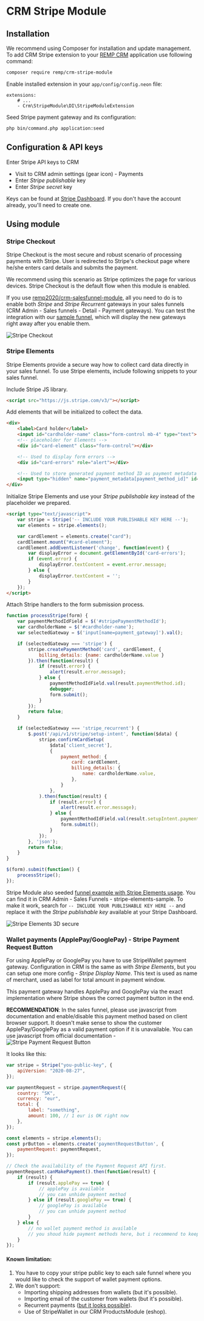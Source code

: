 # CRM Stripe Module

## Installation

We recommend using Composer for installation and update management. To add CRM Stripe extension to your [REMP CRM](https://github.com/remp2020/crm-skeleton/) application use following command:

```bash
composer require remp/crm-stripe-module
```

Enable installed extension in your `app/config/config.neon` file:

```neon
extensions:
	# ...
	- Crm\StripeModule\DI\StripeModuleExtension
```

Seed Stripe payment gateway and its configuration:

```bash
php bin/command.php application:seed
```

## Configuration & API keys

Enter Stripe API keys to CRM

   - Visit to CRM admin settings (gear icon) - Payments
   - Enter *Stripe publishable* key
   - Enter *Stripe secret* key
    
Keys can be found at [Stripe Dashboard](https://dashboard.stripe.com/test/apikeys). If you don't have the account already, you'll need to create one.  

## Using module

### Stripe Checkout

Stripe Checkout is the most secure and robust scenario of processing payments with Stripe. User is redirected to Stripe's checkout page where he/she enters card details and submits the payment.

We recommend using this scenario as Stripe optimizes the page for various devices. Stripe Checkout is the default flow when this module is enabled.

If you use [remp2020/crm-salesfunnel-module](https://github.com/remp2020/crm-salesfunnel-module), all you need to do is to enable both *Stripe* and *Stripe Recurrent* gateways in your sales funnels (CRM Admin - Sales funnels - Detail - Payment gateways). You can test the integration with our [sample funnel](https://github.com/remp2020/crm-salesfunnel-module/blob/master/src/seeders/sales_funnels/sample.twig), which will display the new gateways right away after you enable them.

![Stripe Checkout](./docs/stripe_checkout.gif)

### Stripe Elements

Stripe Elements provide a secure way how to collect card data directly in your sales funnel. To use Stripe elements, include following snippets to your sales funnel.

Include Stripe JS library.

```html
<script src="https://js.stripe.com/v3/"></script>
```

Add elements that will be initialized to collect the data.

```html
<div>
    <label>Card holder</label>
    <input id="cardholder-name" class="form-control mb-4" type="text">
    <!-- placeholder for Elements -->
    <div id="card-element" class="form-control"></div>

    <!-- Used to display form errors -->
    <div id="card-errors" role="alert"></div>

    <!-- Used to store generated payment method ID as payment metadata -->
    <input type="hidden" name="payment_metadata[payment_method_id]" id="stripePaymentMethodId">
</div>
```

Initialize Stripe Elements and use your *Stripe publishable key* instead of the placeholder we prepared.

```html
<script type="text/javascript">
    var stripe = Stripe('-- INCLUDE YOUR PUBLISHABLE KEY HERE --');
    var elements = stripe.elements();

    var cardElement = elements.create("card");
    cardElement.mount("#card-element");
    cardElement.addEventListener('change', function(event) {
        var displayError = document.getElementById('card-errors');
        if (event.error) {
            displayError.textContent = event.error.message;
        } else {
            displayError.textContent = '';
        }
    });
</script>
```

Attach Stripe handlers to the form submission process.

```js
function processStripe(form) {
    var paymentMethodIdField = $('#stripePaymentMethodId');
    var cardholderName = $('#cardholder-name');
    var selectedGateway = $('input[name=payment_gateway]').val();

    if (selectedGateway === 'stripe') {
        stripe.createPaymentMethod('card', cardElement, {
            billing_details: {name: cardholderName.value }
        }).then(function(result) {
            if (result.error) {
                alert(result.error.message);
            } else {
                paymentMethodIdField.val(result.paymentMethod.id);
                debugger;
                form.submit();
            }
        });
        return false;
    }

    if (selectedGateway === 'stripe_recurrent') {
        $.post('/api/v1/stripe/setup-intent', function($data) {
            stripe.confirmCardSetup(
                $data['client_secret'],
                {
                    payment_method: {
                        card: cardElement,
                        billing_details: {
                            name: cardholderName.value,
                        },
                    }
                },
            ).then(function(result) {
                if (result.error) {
                    alert(result.error.message);
                } else {
                    paymentMethodIdField.val(result.setupIntent.payment_method);
                    form.submit();
                }
            });
        }, 'json');
        return false;
    }
}

$(form).submit(function() {
    processStripe();
});
```
Stripe Module also seeded [funnel example with Stripe Elements usage](./src/seeders/sales_funnels/stripe-elements-sample.twig). You can find it in CRM Admin - Sales Funnels - stripe-elements-sample. To make it work, search for `-- INCLUDE YOUR PUBLISHABLE KEY HERE --` and replace it with the *Stripe publishable key* available at your Stripe Dashboard.

![Stripe Elements 3D secure](./docs/stripe_elements_3dsecure.gif)


### Wallet payments (ApplePay/GooglePay) - Stripe Payment Request Button

For using ApplePay or GooglePay you have to use StripeWallet payment gateway.
Configuration in CRM is the same as with *Stripe Elements*, but you can setup one more config - _Stripe Display Name_. This text is used as name of merchant, used as label for total amount in payment window.

This payment gateway handles ApplePay and GooglePay via the exact implementation where Stripe shows the correct payment button in the end.

**RECOMMENDATION**: In the sales funnel, please use javascript from documentation and enable/disable this payment method based on client browser support. It doesn't make sense to show the customer ApplePay/GooglePay as a valid payment option if it is unavailable. You can use javascript from official documentation - ![Stripe Payment Request Button](https://stripe.com/docs/stripe-js/elements/payment-request-button)

It looks like this:

```js
var stripe = Stripe("you-public-key", {
    apiVersion: "2020-08-27",
});

var paymentRequest = stripe.paymentRequest({
    country: "SK",
    currency: "eur",
    total: {
        label: "something",
        amount: 100, // 1 eur is OK right now
    },
});

const elements = stripe.elements();
const prButton = elements.create('paymentRequestButton', {
    paymentRequest: paymentRequest,
});

// Check the availability of the Payment Request API first.
paymentRequest.canMakePayment().then(function(result) {
    if (result) {
        if (result.applePay == true) {
            // applePay is available
            // you can unhide payment method
        } else if (result.googlePay == true) {
            // googlePay is available
            // you can unhide payment method
        }
    } else {
        // no wallet payment method is available
        // you shoud hide payment methods here, but i recommend to keep it hidden by default
    }
});
```

#### Known limitation:

1. You have to copy your stripe public key to each sale funnel where you would like to check the support of wallet payment options.
2. We don't support:
   - Importing shipping addresses from wallets (but it's possible).
   - Importing email of the customer from wallets (but it's possible).
   - Recurrent payments ([but it looks possible](https://support.stripe.com/questions/using-apple-pay-for-recurring-payments)).
   - Use of StripeWallet in our CRM ProductsModule (eshop).
